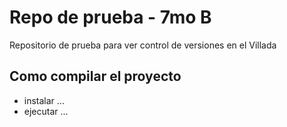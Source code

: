 # Repo de prueba - 7mo B
Repositorio de prueba para ver control de versiones en el Villada

## Como compilar el proyecto 
- instalar ...
- ejecutar ... 